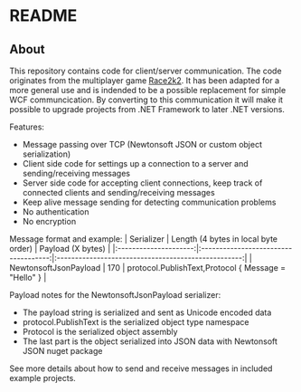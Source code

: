 # README #

## About ##

This repository contains code for client/server communication. The code originates from the multiplayer game [Race2k2](https://drive.google.com/drive/folders/1xs8oNkufM9pY0HBzyRL5-QLYBrGgvlLj). It has been adapted for a more general use and is indended to be a possible replacement for simple WCF communcication. By converting to this communication it will make it possible to upgrade projects from .NET Framework to later .NET versions.

Features:

* Message passing over TCP (Newtonsoft JSON or custom object serialization)
* Client side code for settings up a connection to a server and sending/receiving messages
* Server side code for accepting client connections, keep track of connected clients and sending/receiving messages
* Keep alive message sending for detecting communication problems
* No authentication
* No encryption

Message format and example:
| Serializer            | Length (4 bytes in local byte order) | Payload (X bytes)                                   |
|:---------------------:|:------------------------------------:|:---------------------------------------------------:|
| NewtonsoftJsonPayload |             170                      | protocol.PublishText,Protocol { Message = "Hello" } |

Payload notes for the NewtonsoftJsonPayload serializer:
* The payload string is serialized and sent as Unicode encoded data
* protocol.PublishText is the serialized object type namespace
* Protocol is the serialized object assembly
* The last part is the object serialized into JSON data with Newtonsoft JSON nuget package

See more details about how to send and receive messages in included example projects.
